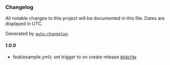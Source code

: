 ### Changelog

All notable changes to this project will be documented in this file. Dates are displayed in UTC.

Generated by [`auto-changelog`](https://github.com/CookPete/auto-changelog).

#### 1.0.0

- feat(example.yml): set trigger to on create release [`064b79e`](https://github.com/JsantanaRoman/actions-test/commit/064b79eb8d9d260dec108b1def3a3ee9a5c40338)
